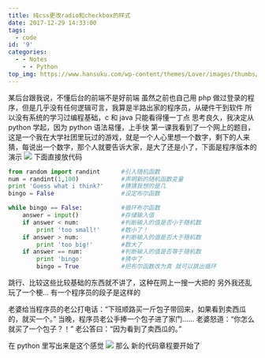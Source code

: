 ```yaml
---
title: 纯css更改radio和checkbox的样式
date: 2017-12-29 14:33:00
tags:
  - code
id: '9'
categories:
  - - Notes
	- - Python
top_img: https://www.hansuku.com/wp-content/themes/Lover/images/thumbs/9.jpg
---
```


某后台跟我说，不懂后台的前端不是好前端
虽然之前也自己用 php 做过登录的程序，但是几乎没有任何逻辑可言，我算是半路出家的程序员，从硬件干到软件 所以没有系统的学习过编程基础，c 和 java 只能看得懂一丁点
思考良久，我决定从 python 学起，因为 python 语法易懂，上手快
第一课我看到了一个网上的题目，这是一个我在大学社团里玩过的游戏，就是一个人心里想一个数字，剩下的人来猜，每说出一个数字，那个人就要告诉大家，是大了还是小了，下面是程序版本的演示
![](https://www.hansuku.com/wp-content/uploads/2017/12/python.gif)
下面直接放代码

```python
from random import randint		#引入随机函数
num = randint(1,100)			#声明新的随机函数变量
print 'Guess what i think?'		#猜猜我想的是几
bingo = False					#设定布尔函数

while bingo == False:			#循环布尔函数
	answer = input()			#存储输入值
	if answer < num:			#判断输入的值是否小于随机数
		print 'too small!'		#数小了！
	if answer > num:			#判断输入的值是否大于随机数
		print 'too big!'		#数大了
	if answer == num:			#判断输入的值是否等于随机数
		print 'bingo'			#猜中了
		bingo = True			#把布尔函数改为真 就可以跳出循环
```

跳行、比较这些比较基础的东西就不讲了，这种在网上一搜一大把的
另外我还乱玩了一个梗...
有一个程序员的段子是这样的

老婆给当程序员的老公打电话：“下班顺路买一斤包子带回来，如果看到卖西瓜的，就买一个。”
当晚，程序员老公手捧一个包子进了家门……
老婆怒道：“你怎么就买了一个包子？！”
老公答曰：“因为看到了卖西瓜的。”

在 python 里写出来是这个感觉
![](https://www.hansuku.com/wp-content/uploads/2017/12/49420c2c7b2f088e56c3c45c9ab0ad1a.png)
那么 新的代码章程要开始了
